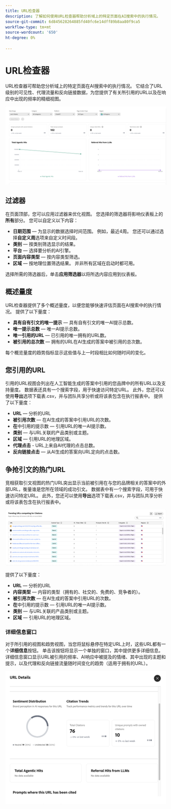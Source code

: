 ```yaml
---
title: URL检查器
description: 了解如何使用URL检查器帮助分析域上的特定页面在AI搜索中的执行情况。
source-git-commit: 6d845628264885fd40fc6e14dff89b8aa80f9ca5
workflow-type: tm+mt
source-wordcount: '650'
ht-degree: 0%

---
```



# URL检查器

URL检查器可帮助您分析域上的特定页面在AI搜索中的执行情况。 它结合了URL级别的可见性、代理流量和反向链接数据，为您提供了有关所引用的URL以及在响应中出现的频率的精细视图。

![URL检查器](/help/dashboards/assets/url-insp.png)

## 过滤器

在页面顶部，您可以应用过滤器来优化视图。 您选择的筛选器将影响仪表板上的&#x200B;**所有**&#x200B;部分。 您可以自定义以下内容：

* **日期范围** — 为显示的数据选择时间范围。 例如，最近4周。 您还可以通过选择&#x200B;**自定义周**&#x200B;选项来自定义时间段。
* **类别** — 按类别筛选显示的结果。
* **平台** — 选择要分析的AI引擎。
* **页面内容类型** — 按内容类型筛选。
* **区域** — 按地理位置筛选结果。 并非所有区域在启动时都可用。

选择所需的筛选器后，单击&#x200B;**应用筛选器**&#x200B;以将所选内容应用到仪表板。

## 概述量度

URL检查器提供了多个概述量度，以便您能够快速评估页面在AI搜索中的执行情况。 提供了以下量度：

* **具有自有引文的唯一提示** — 具有自有引文的唯一AI提示总数。
* **唯一提示总数** — 唯一AI提示总数。
* **唯一引用的URL** — 已引用的唯一拥有的URL数。
* **被引用的总次数** — 拥有的URL在AI生成的答案中被引用的总次数。
<!-- * **Total agentic hits** - The total number of hits from AI agents on your URLs.
* **Referral hits from LLMs** - The total number of hits directed from AI-generated answers to your URLs.-->

每个概览量度的趋势指标显示这些值与上一时段相比如何随时间的变化。

## 您引用的URL

引用的URL视图会列出在人工智能生成的答案中引用的您品牌中的所有URL以及支持量度。 数据表还具有一个搜索字段，用于快速访问特定URL。 此外，您还可以使用&#x200B;**导出**&#x200B;选项下载表.csv，并与团队共享分析或将该表包含在执行报表中。 提供了以下量度：

* **URL** — 分析的URL
* **被引用次数** — 在AI生成的答案中引用URL的次数。
* **在**&#x200B;中引用的提示数 — 引用URL的唯一AI提示数。
* **类别** — 与URL关联的产品类别或主题。
* **区域** — 引用URL的地理区域。
* **代理点击** - URL上来自AI代理的点击总数。
* **反向链接点击** — 从AI生成的答案向URL定向的点击数。

## 争抢引文的热门URL

竞相获取引文视图的热门URL突出显示当前被引用在与您的品牌相关的答案中的外部URL，衡量谁是您所在领域的成功引文。 数据表中有一个搜索字段，可用于快速访问特定URL。 此外，您还可以使用&#x200B;**导出**&#x200B;选项下载表.csv，并与团队共享分析或将该表包含在执行报表中。

![争用引文的趋势URL](/help/dashboards/assets/trend-url.png)

提供了以下量度：

* **URL** — 分析的URL
* **内容类型** — 内容的类型（拥有的、社交的、免费的、竞争者的）。
* **被引用次数** — 在AI生成的答案中引用URL的次数。
* **在**&#x200B;中引用的提示数 — 引用URL的唯一AI提示数。
* **类别** — 与URL关联的产品类别或主题。
* **区域** — 引用URL的地理区域。

### 详细信息窗口

对于所引用的视图和趋势视图，当您将鼠标悬停在特定URL上时，这些URL都有一个&#x200B;**详细信息**&#x200B;按钮。 单击该按钮将显示一个单独的窗口，其中提供更多详细信息。 详细信息窗口显示URL被引用的频率、AI响应中被提及的情绪、其中出现的主题和提示，以及代理和反向链接流量随时间变化的趋势（适用于拥有的URL）。

![详细信息窗口](/help/dashboards/assets/details-url.png)
